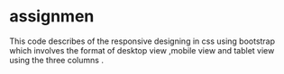 # assignmen
This code describes of the responsive designing in css using bootstrap  which involves the format of desktop view ,mobile view and tablet view using the three columns .
